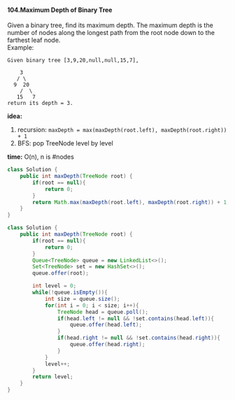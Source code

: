 #### 104.Maximum Depth of Binary Tree
Given a binary tree, find its maximum depth.
The maximum depth is the number of nodes along the longest path from the root node down to the farthest leaf node.  
Example:
```
Given binary tree [3,9,20,null,null,15,7],

    3
   / \
  9  20
    /  \
   15   7
return its depth = 3.
```
__idea:__
1. recursion: `maxDepth = max(maxDepth(root.left), maxDepth(root.right)) + 1`
2. BFS: pop TreeNode level by level

__time:__ O(n), n is #nodes

```java
class Solution {
    public int maxDepth(TreeNode root) {
        if(root == null){
            return 0;
        }
        return Math.max(maxDepth(root.left), maxDepth(root.right)) + 1;
    }
}
```
```java
class Solution {
    public int maxDepth(TreeNode root) {
        if(root == null){
            return 0;
        }
        Queue<TreeNode> queue = new LinkedList<>();
        Set<TreeNode> set = new HashSet<>();
        queue.offer(root);

        int level = 0;
        while(!queue.isEmpty()){
            int size = queue.size();
            for(int i = 0; i < size; i++){
                TreeNode head = queue.poll();
                if(head.left != null && !set.contains(head.left)){
                    queue.offer(head.left);
                }
                if(head.right != null && !set.contains(head.right)){
                    queue.offer(head.right);
                }
            }
            level++;
        }
        return level;
    }
}
```
